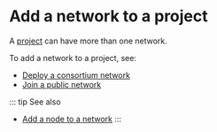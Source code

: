 # Add a network to a project

A [project](/key-concepts/project) can have more than one network.

To add a network to a project, see:

* [Deploy a consortium network](/platform/deploy-a-consortium-network)
* [Join a public network](/platform/join-a-public-network)

::: tip See also
* [Add a node to a network](/platform/add-a-node-to-a-network)
:::